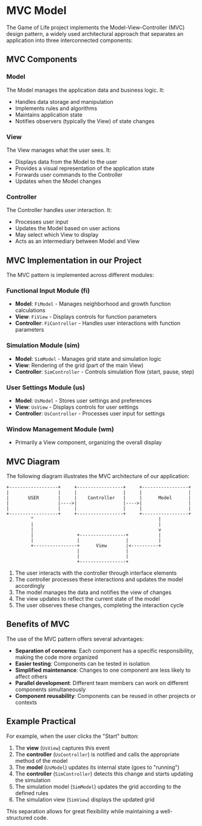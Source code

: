 # MVC Model

The Game of Life project implements the Model-View-Controller (MVC) design pattern, a widely used architectural approach that separates an application into three interconnected components:

## MVC Components

### Model
The Model manages the application data and business logic. It:
- Handles data storage and manipulation
- Implements rules and algorithms
- Maintains application state
- Notifies observers (typically the View) of state changes

### View
The View manages what the user sees. It:
- Displays data from the Model to the user
- Provides a visual representation of the application state
- Forwards user commands to the Controller
- Updates when the Model changes

### Controller
The Controller handles user interaction. It:
- Processes user input
- Updates the Model based on user actions
- May select which View to display
- Acts as an intermediary between Model and View

## MVC Implementation in our Project

The MVC pattern is implemented across different modules:

### Functional Input Module (fi)
- **Model**: `FiModel` - Manages neighborhood and growth function calculations
- **View**: `FiView` - Displays controls for function parameters
- **Controller**: `FiController` - Handles user interactions with function parameters

### Simulation Module (sim)
- **Model**: `SimModel` - Manages grid state and simulation logic
- **View**: Rendering of the grid (part of the main View)
- **Controller**: `SimController` - Controls simulation flow (start, pause, step)

### User Settings Module (us)
- **Model**: `UsModel` - Stores user settings and preferences
- **View**: `UsView` - Displays controls for user settings
- **Controller**: `UsController` - Processes user input for settings

### Window Management Module (wm)
- Primarily a View component, organizing the overall display

## MVC Diagram

The following diagram illustrates the MVC architecture of our application:

```
+------------------+     +-----------------+     +-----------------+
|                  |     |                 |     |                 |
|       USER       |     |    Controller   |     |      Model      |
|                  |---->|                 |---->|                 |
|                  |     |                 |     |                 |
+------------------+     +-----------------+     +-----------------+
         ^                                              |
         |                                              |
         |                                              v
         |                +-----------------+           |
         |                |                 |           |
         +----------------+      View       |<----------+
                          |                 |
                          |                 |
                          +-----------------+
```

1. The user interacts with the controller through interface elements
2. The controller processes these interactions and updates the model accordingly
3. The model manages the data and notifies the view of changes
4. The view updates to reflect the current state of the model
5. The user observes these changes, completing the interaction cycle

## Benefits of MVC

The use of the MVC pattern offers several advantages:

- **Separation of concerns**: Each component has a specific responsibility, making the code more organized
- **Easier testing**: Components can be tested in isolation
- **Simplified maintenance**: Changes to one component are less likely to affect others
- **Parallel development**: Different team members can work on different components simultaneously
- **Component reusability**: Components can be reused in other projects or contexts

## Example Practical

For example, when the user clicks the "Start" button:

1. The **view** (`UsView`) captures this event
2. The **controller** (`UsController`) is notified and calls the appropriate method of the model
3. The **model** (`UsModel`) updates its internal state (goes to "running")
4. The **controller** (`SimController`) detects this change and starts updating the simulation
5. The simulation model (`SimModel`) updates the grid according to the defined rules
6. The simulation view (`SimView`) displays the updated grid

This separation allows for great flexibility while maintaining a well-structured code. 